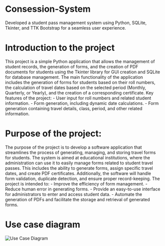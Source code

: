 # Consession-System
Developed a student pass management system using Python, SQLite, Tkinter, and TTK Bootstrap for a seamless user experience.
# Introduction to the project 
This project is a simple Python application that allows the management of 
student records, the generation of forms, and the creation of PDF documents for 
students using the Tkinter library for GUI creation and SQLite for database 
management. The main functionality of the application includes the generation 
of forms for students based on their roll numbers, the calculation of travel dates 
based on the selected period (Monthly, Quarterly, or Yearly), and the creation 
of a corresponding certificate. 
Key features of the project: - User input for roll numbers and related student information. - Form generation, including dynamic date calculations. - Form generation containing travel details, class, period, and other related 
information. 

# Purpose of the project: 
The purpose of the project is to develop a software application that 
streamlines the process of generating, managing, and storing travel forms 
for students. The system is aimed at educational institutions, where the 
administration can use it to easily manage forms related to student travel 
passes. This includes the ability to generate forms, assign specific travel 
dates, and create PDF certificates. Additionally, the software will handle 
form validation, duplicate detection, and ensure proper record-keeping. 
The project is intended to: - Improve the efficiency of form management. - Reduce human error in generating forms. - Provide an easy-to-use interface for administrators to enter and access 
student data. - Automate the generation of PDFs and facilitate the storage and retrieval 
of generated forms. 
# Use case diagram
![Use Case Diagram](https://github.com/user-attachments/assets/13ae261f-b5da-4bf6-8eeb-7302edf6780e)
